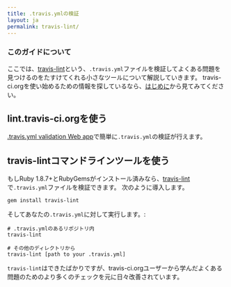 ```yaml
---
title: .travis.ymlの検証
layout: ja
permalink: travis-lint/
---
```


### このガイドについて

ここでは、[travis-lint](https://github.com/travis-ci/travis-lint)という、`.travis.yml`ファイルを検証してよくある問題を見つけるのをたすけてくれる小さなツールについて解説していきます。
travis-ci.orgを使い始めるための情報を探しているなら、[はじめに](/ja/docs/user/getting-started/)から見てみてください。

## lint.travis-ci.orgを使う

[.travis.yml validation Web app](http://lint.travis-ci.org)で簡単に`.travis.yml`の検証が行えます。

## travis-lintコマンドラインツールを使う

もしRuby 1.8.7+とRubyGemsがインストール済みなら、[travis-lint](http://github.com/travis-ci/travis-lint)で`.travis.yml`ファイルを検証できます。
次のように導入します。

    gem install travis-lint

そしてあなたの`.travis.yml`に対して実行します。:

    # .travis.ymlのあるリポジトリ内
    travis-lint

    # その他のディレクトリから
    travis-lint [path to your .travis.yml]

`travis-lint`はできたばかりですが、travis-ci.orgユーザーから学んだよくある問題のためのより多くのチェックを元に日々改善されています。
